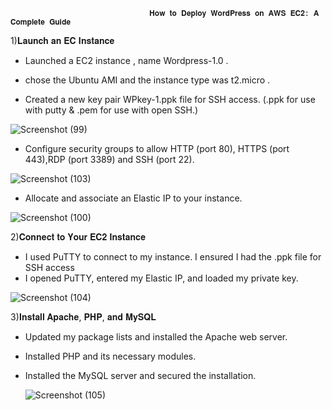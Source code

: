 
                                   𝐇𝐨𝐰 𝐭𝐨 𝐃𝐞𝐩𝐥𝐨𝐲 𝐖𝐨𝐫𝐝𝐏𝐫𝐞𝐬𝐬 𝐨𝐧 𝐀𝐖𝐒 𝐄𝐂𝟐: 𝐀 𝐂𝐨𝐦𝐩𝐥𝐞𝐭𝐞 𝐆𝐮𝐢𝐝𝐞

                                   
1)𝐋𝐚𝐮𝐧𝐜𝐡 𝐚𝐧 𝐄𝐂 𝐈𝐧𝐬𝐭𝐚𝐧𝐜𝐞
   
   * Launched a EC2 instance , name Wordpress-1.0 .
   
   * chose the Ubuntu AMI and the instance type was t2.micro .
   
   * Created a new key pair WPkey-1.ppk file for SSH access. 
     (.ppk for use with putty & .pem for use with open SSH.)
   
  ![Screenshot (99)](https://github.com/user-attachments/assets/dacae25b-5992-4b01-805b-b0f7e8a207a0)





   * Configure security groups to allow HTTP (port 80), HTTPS (port 443),RDP (port 3389) and SSH (port 22).

  ![Screenshot (103)](https://github.com/user-attachments/assets/26b3564b-d963-4bca-bf13-15c8d2a68d9e)



  

   * Allocate and associate an Elastic IP to your instance.
   
![Screenshot (100)](https://github.com/user-attachments/assets/141b5b23-7e56-497a-87c8-fabbd1363b9c)


2)𝐂𝐨𝐧𝐧𝐞𝐜𝐭 𝐭𝐨 𝐘𝐨𝐮𝐫 𝐄𝐂𝟐 𝐈𝐧𝐬𝐭𝐚𝐧𝐜𝐞

 * I used PuTTY to connect to my instance. I ensured I had the .ppk file for SSH access
 * I opened PuTTY, entered my Elastic IP, and loaded my private key.

![Screenshot (104)](https://github.com/user-attachments/assets/7914bcdf-fbda-4672-863b-f6f195951dcf)

3)𝐈𝐧𝐬𝐭𝐚𝐥𝐥 𝐀𝐩𝐚𝐜𝐡𝐞, 𝐏𝐇𝐏, 𝐚𝐧𝐝 𝐌𝐲𝐒𝐐𝐋

* Updated my package lists and installed the Apache web server.
* Installed PHP and its necessary modules.
* Installed the MySQL server and secured the installation.

  ![Screenshot (105)](https://github.com/user-attachments/assets/c4cb1b28-09a9-47e1-a0e9-ce87507b9da1)
